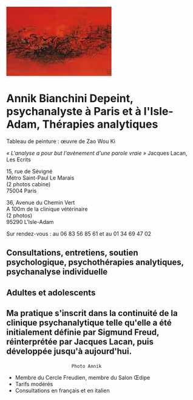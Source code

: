 
![test](images/images.jpg )


# Annik Bianchini Depeint, psychanalyste à Paris et à l'Isle-Adam, Thérapies analytiques


Tableau de peinture : 
œuvre de Zao Wou Ki


_« L'analyse a pour but l'avènement d'une parole vraie »_ Jacques Lacan, Les Ecrits



15, rue de Sévigné	 
Métro Saint-Paul Le Marais 		
(2 photos cabine)  
75004 Paris  


36, Avenue du Chemin Vert  
A 100m de la clinique vétérinaire  
(2 photos)  
95290 L'Isle-Adam  

Sur rendez-vous :
au 06 83 56 85 61 et au 01 34 69 47 02



## Consultations, entretiens, soutien psychologique, psychothérapies analytiques, psychanalyse individuelle


## Adultes et adolescents


## Ma pratique s'inscrit dans la continuité de la clinique psychanalytique telle qu'elle a été initialement définie par Sigmund Freud, réinterprétée par Jacques Lacan, puis développée jusqu'à aujourd'hui.


							Photo Annik


- Membre du Cercle Freudien, membre du Salon Œdipe
- Tarifs modérés
- Consultations en français et en italien 
